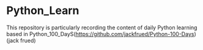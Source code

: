 # Python_Learn
This repository is particularly recording the content of daily Python learning based in Python_100_DayS(https://github.com/jackfrued/Python-100-Days) (jack frued)
